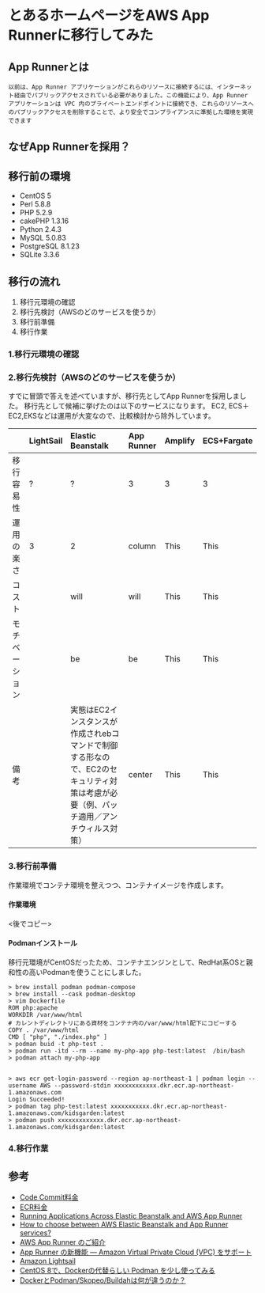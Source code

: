 # とあるホームページをAWS App Runnerに移行してみた


## App Runnerとは

```
以前は、App Runner アプリケーションがこれらのリソースに接続するには、インターネット経由でパブリックアクセスされている必要がありました。この機能により、App Runner アプリケーションは VPC 内のプライベートエンドポイントに接続でき、これらのリソースへのパブリックアクセスを削除することで、より安全でコンプライアンスに準拠した環境を実現できます
```

## なぜApp Runnerを採用？


## 移行前の環境
- CentOS 5
- Perl 5.8.8
- PHP 5.2.9
- cakePHP 1.3.16
- Python 2.4.3
- MySQL 5.0.83
- PostgreSQL 8.1.23
- SQLite 3.3.6
 
## 移行の流れ
1. 移行元環境の確認
2. 移行先検討（AWSのどのサービスを使うか）
3. 移行前準備
4. 移行作業

### 1.移行元環境の確認
### 2.移行先検討（AWSのどのサービスを使うか）
すでに冒頭で答えを述べていますが、移行先としてApp Runnerを採用しました。
移行先として候補に挙げたのは以下のサービスになります。
EC2, ECS＋EC2,EKSなどは運用が大変なので、比較検討から除外しています。


|             | LightSail  | Elastic Beanstalk | App Runner | Amplify | ECS+Fargate |
|:----------- |:-----------|:------------|:------------|:------------|:------------|
| 移行容易性    | ?      | ?        | 3         | 3         | 3        |
| 運用の楽さ    | 3     | 2     | column       |This         |This         |
| コスト       |        | will        | will         |This         |This         |
| モチベーション|         | be          | be           |This         |This         |
| 備考         |        | 実態はEC2インスタンスが作成されebコマンドで制御する形なので、EC2のセキュリティ対策は考慮が必要（例、パッチ適用／アンチウィルス対策）      | center       |This         |This         |

### 3.移行前準備

作業環境でコンテナ環境を整えつつ、コンテナイメージを作成します。
#### 作業環境
<後でコピー>

#### Podmanインストール
移行元環境がCentOSだったため、コンテナエンジンとして、RedHat系OSと親和性の高いPodmanを使うことにしました。

```
> brew install podman podman-compose
> brew install --cask podman-desktop
> vim Dockerfile
ROM php:apache
WORKDIR /var/www/html
# カレントディレクトリにある資材をコンテナ内の/var/www/html配下にコピーする
COPY . /var/www/html
CMD [ "php", "./index.php" ]
> podman buid -t php-test .
> podman run -itd --rm --name my-php-app php-test:latest  /bin/bash
> podman attach my-php-app


> aws ecr get-login-password --region ap-northeast-1 | podman login --username AWS --password-stdin xxxxxxxxxxxx.dkr.ecr.ap-northeast-1.amazonaws.com
Login Succeeded!
> podman tag php-test:latest xxxxxxxxxxx.dkr.ecr.ap-northeast-1.amazonaws.com/kidsgarden:latest
> podman push xxxxxxxxxxxxx.dkr.ecr.ap-northeast-1.amazonaws.com/kidsgarden:latest

```
### 4.移行作業



## 参考
- [Code Commit料金](https://aws.amazon.com/jp/codecommit/pricing/)
- [ECR料金](https://aws.amazon.com/jp/ecr/pricing/)
- [Running Applications Across Elastic Beanstalk and AWS App Runner](https://pages.awscloud.com/Running-Applications-Across-Elastic-Beanstalk-and-AWS-App-Runner_2021_1010-CON_OD.html)
- [How to choose between AWS Elastic Beanstalk and App Runner services?](https://stackoverflow.com/questions/68615761/how-to-choose-between-aws-elastic-beanstalk-and-app-runner-services)
- [AWS App Runner のご紹介](https://aws.amazon.com/jp/blogs/news/introducing-aws-app-runner/)
- [App Runner の新機能 — Amazon Virtual Private Cloud (VPC) をサポート](https://aws.amazon.com/jp/blogs/news/new-for-app-runner-vpc-support/)
- [Amazon Lightsail](https://pages.awscloud.com/rs/112-TZM-766/images/20170118_AWS-Blackbelt-Lightsail-public02.pdf)
- [CentOS 8で、Dockerの代替らしい Podman を少し使ってみる](https://nishipy.com/archives/1378)
- [DockerとPodman/Skopeo/Buildahは何が違うのか？](https://qiita.com/caunu-s/items/4fa0e0465ea83fcc06e4)